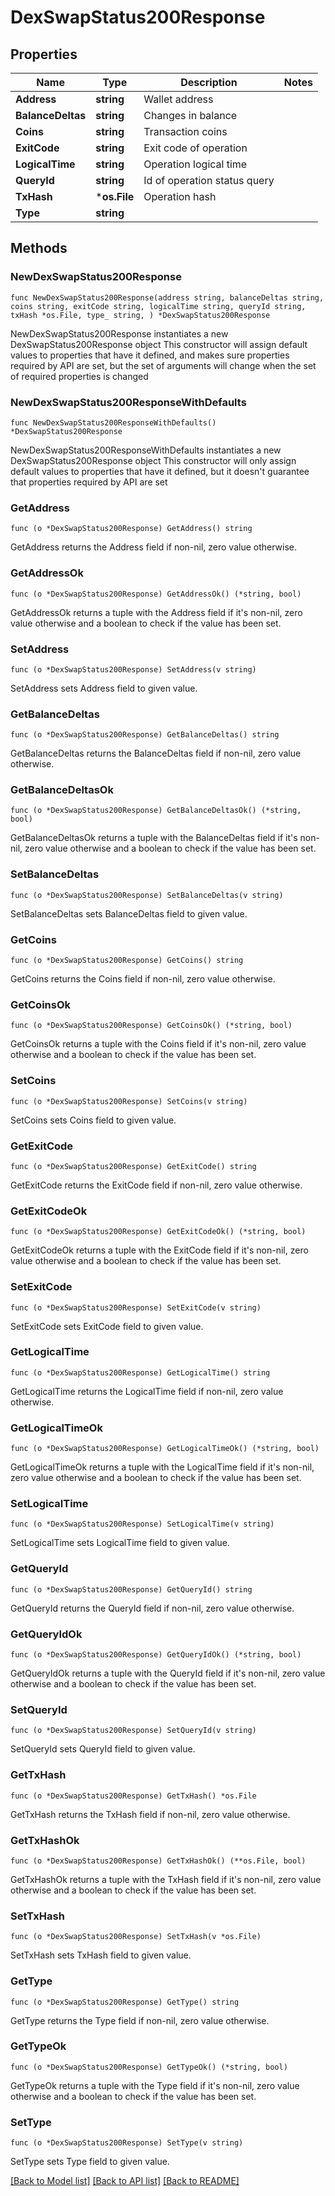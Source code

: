 # DexSwapStatus200Response

## Properties

Name | Type | Description | Notes
------------ | ------------- | ------------- | -------------
**Address** | **string** | Wallet address | 
**BalanceDeltas** | **string** | Changes in balance | 
**Coins** | **string** | Transaction coins | 
**ExitCode** | **string** | Exit code of operation | 
**LogicalTime** | **string** | Operation logical time | 
**QueryId** | **string** | Id of operation status query | 
**TxHash** | ***os.File** | Operation hash | 
**Type** | **string** |  | 

## Methods

### NewDexSwapStatus200Response

`func NewDexSwapStatus200Response(address string, balanceDeltas string, coins string, exitCode string, logicalTime string, queryId string, txHash *os.File, type_ string, ) *DexSwapStatus200Response`

NewDexSwapStatus200Response instantiates a new DexSwapStatus200Response object
This constructor will assign default values to properties that have it defined,
and makes sure properties required by API are set, but the set of arguments
will change when the set of required properties is changed

### NewDexSwapStatus200ResponseWithDefaults

`func NewDexSwapStatus200ResponseWithDefaults() *DexSwapStatus200Response`

NewDexSwapStatus200ResponseWithDefaults instantiates a new DexSwapStatus200Response object
This constructor will only assign default values to properties that have it defined,
but it doesn't guarantee that properties required by API are set

### GetAddress

`func (o *DexSwapStatus200Response) GetAddress() string`

GetAddress returns the Address field if non-nil, zero value otherwise.

### GetAddressOk

`func (o *DexSwapStatus200Response) GetAddressOk() (*string, bool)`

GetAddressOk returns a tuple with the Address field if it's non-nil, zero value otherwise
and a boolean to check if the value has been set.

### SetAddress

`func (o *DexSwapStatus200Response) SetAddress(v string)`

SetAddress sets Address field to given value.


### GetBalanceDeltas

`func (o *DexSwapStatus200Response) GetBalanceDeltas() string`

GetBalanceDeltas returns the BalanceDeltas field if non-nil, zero value otherwise.

### GetBalanceDeltasOk

`func (o *DexSwapStatus200Response) GetBalanceDeltasOk() (*string, bool)`

GetBalanceDeltasOk returns a tuple with the BalanceDeltas field if it's non-nil, zero value otherwise
and a boolean to check if the value has been set.

### SetBalanceDeltas

`func (o *DexSwapStatus200Response) SetBalanceDeltas(v string)`

SetBalanceDeltas sets BalanceDeltas field to given value.


### GetCoins

`func (o *DexSwapStatus200Response) GetCoins() string`

GetCoins returns the Coins field if non-nil, zero value otherwise.

### GetCoinsOk

`func (o *DexSwapStatus200Response) GetCoinsOk() (*string, bool)`

GetCoinsOk returns a tuple with the Coins field if it's non-nil, zero value otherwise
and a boolean to check if the value has been set.

### SetCoins

`func (o *DexSwapStatus200Response) SetCoins(v string)`

SetCoins sets Coins field to given value.


### GetExitCode

`func (o *DexSwapStatus200Response) GetExitCode() string`

GetExitCode returns the ExitCode field if non-nil, zero value otherwise.

### GetExitCodeOk

`func (o *DexSwapStatus200Response) GetExitCodeOk() (*string, bool)`

GetExitCodeOk returns a tuple with the ExitCode field if it's non-nil, zero value otherwise
and a boolean to check if the value has been set.

### SetExitCode

`func (o *DexSwapStatus200Response) SetExitCode(v string)`

SetExitCode sets ExitCode field to given value.


### GetLogicalTime

`func (o *DexSwapStatus200Response) GetLogicalTime() string`

GetLogicalTime returns the LogicalTime field if non-nil, zero value otherwise.

### GetLogicalTimeOk

`func (o *DexSwapStatus200Response) GetLogicalTimeOk() (*string, bool)`

GetLogicalTimeOk returns a tuple with the LogicalTime field if it's non-nil, zero value otherwise
and a boolean to check if the value has been set.

### SetLogicalTime

`func (o *DexSwapStatus200Response) SetLogicalTime(v string)`

SetLogicalTime sets LogicalTime field to given value.


### GetQueryId

`func (o *DexSwapStatus200Response) GetQueryId() string`

GetQueryId returns the QueryId field if non-nil, zero value otherwise.

### GetQueryIdOk

`func (o *DexSwapStatus200Response) GetQueryIdOk() (*string, bool)`

GetQueryIdOk returns a tuple with the QueryId field if it's non-nil, zero value otherwise
and a boolean to check if the value has been set.

### SetQueryId

`func (o *DexSwapStatus200Response) SetQueryId(v string)`

SetQueryId sets QueryId field to given value.


### GetTxHash

`func (o *DexSwapStatus200Response) GetTxHash() *os.File`

GetTxHash returns the TxHash field if non-nil, zero value otherwise.

### GetTxHashOk

`func (o *DexSwapStatus200Response) GetTxHashOk() (**os.File, bool)`

GetTxHashOk returns a tuple with the TxHash field if it's non-nil, zero value otherwise
and a boolean to check if the value has been set.

### SetTxHash

`func (o *DexSwapStatus200Response) SetTxHash(v *os.File)`

SetTxHash sets TxHash field to given value.


### GetType

`func (o *DexSwapStatus200Response) GetType() string`

GetType returns the Type field if non-nil, zero value otherwise.

### GetTypeOk

`func (o *DexSwapStatus200Response) GetTypeOk() (*string, bool)`

GetTypeOk returns a tuple with the Type field if it's non-nil, zero value otherwise
and a boolean to check if the value has been set.

### SetType

`func (o *DexSwapStatus200Response) SetType(v string)`

SetType sets Type field to given value.



[[Back to Model list]](../README.md#documentation-for-models) [[Back to API list]](../README.md#documentation-for-api-endpoints) [[Back to README]](../README.md)


